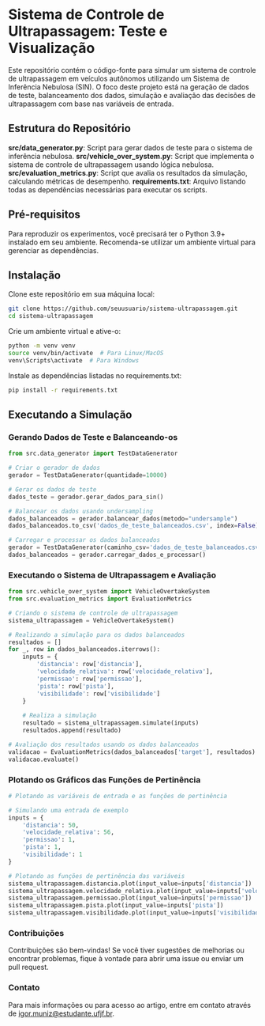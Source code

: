 # Sistema de Controle de Ultrapassagem: Teste e Visualização
Este repositório contém o código-fonte para simular um sistema de controle de ultrapassagem em veículos autônomos utilizando um Sistema de Inferência Nebulosa (SIN). O foco deste projeto está na geração de dados de teste, balanceamento dos dados, simulação e avaliação das decisões de ultrapassagem com base nas variáveis de entrada.

## Estrutura do Repositório
**src/data_generator.py**: Script para gerar dados de teste para o sistema de inferência nebulosa.
**src/vehicle_over_system.py**: Script que implementa o sistema de controle de ultrapassagem usando lógica nebulosa.
**src/evaluation_metrics.py**: Script que avalia os resultados da simulação, calculando métricas de desempenho.
**requirements.txt**: Arquivo listando todas as dependências necessárias para executar os scripts.

## Pré-requisitos
Para reproduzir os experimentos, você precisará ter o Python 3.9+ instalado em seu ambiente. Recomenda-se utilizar um ambiente virtual para gerenciar as dependências.

## Instalação
Clone este repositório em sua máquina local:

```bash
git clone https://github.com/seuusuario/sistema-ultrapassagem.git
cd sistema-ultrapassagem
```

Crie um ambiente virtual e ative-o:

```bash
python -m venv venv
source venv/bin/activate  # Para Linux/MacOS
venv\Scripts\activate  # Para Windows
```

Instale as dependências listadas no requirements.txt:

```bash
pip install -r requirements.txt
```

## Executando a Simulação
### Gerando Dados de Teste e Balanceando-os

```python
from src.data_generator import TestDataGenerator

# Criar o gerador de dados
gerador = TestDataGenerator(quantidade=10000)

# Gerar os dados de teste
dados_teste = gerador.gerar_dados_para_sin()

# Balancear os dados usando undersampling
dados_balanceados = gerador.balancear_dados(metodo="undersample")
dados_balanceados.to_csv('dados_de_teste_balanceados.csv', index=False)

# Carregar e processar os dados balanceados
gerador = TestDataGenerator(caminho_csv='dados_de_teste_balanceados.csv')
dados_balanceados = gerador.carregar_dados_e_processar()
```

### Executando o Sistema de Ultrapassagem e Avaliação

```python
from src.vehicle_over_system import VehicleOvertakeSystem
from src.evaluation_metrics import EvaluationMetrics

# Criando o sistema de controle de ultrapassagem
sistema_ultrapassagem = VehicleOvertakeSystem()

# Realizando a simulação para os dados balanceados
resultados = []
for _, row in dados_balanceados.iterrows():
    inputs = {
        'distancia': row['distancia'],
        'velocidade_relativa': row['velocidade_relativa'],
        'permissao': row['permissao'],
        'pista': row['pista'],
        'visibilidade': row['visibilidade']
    }
    
    # Realiza a simulação
    resultado = sistema_ultrapassagem.simulate(inputs)
    resultados.append(resultado)

# Avaliação dos resultados usando os dados balanceados
validacao = EvaluationMetrics(dados_balanceados['target'], resultados)
validacao.evaluate()
```

### Plotando os Gráficos das Funções de Pertinência

```python
# Plotando as variáveis de entrada e as funções de pertinência

# Simulando uma entrada de exemplo
inputs = {
    'distancia': 50,
    'velocidade_relativa': 56,
    'permissao': 1,
    'pista': 1,
    'visibilidade': 1
}

# Plotando as funções de pertinência das variáveis
sistema_ultrapassagem.distancia.plot(input_value=inputs['distancia'])
sistema_ultrapassagem.velocidade_relativa.plot(input_value=inputs['velocidade_relativa'])
sistema_ultrapassagem.permissao.plot(input_value=inputs['permissao'])
sistema_ultrapassagem.pista.plot(input_value=inputs['pista'])
sistema_ultrapassagem.visibilidade.plot(input_value=inputs['visibilidade'])
```

### Contribuições
Contribuições são bem-vindas! Se você tiver sugestões de melhorias ou encontrar problemas, fique à vontade para abrir uma issue ou enviar um pull request.

### Contato
Para mais informações ou para acesso ao artigo, entre em contato através de igor.muniz@estudante.ufjf.br.
